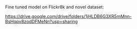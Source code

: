 

Fine tuned model on Flickr8k and novel dataset:</br>

https://drive.google.com/drive/folders/1jHLDB6G3XR5mMnn-BsHqpv8zodDFMeNn?usp=sharing
